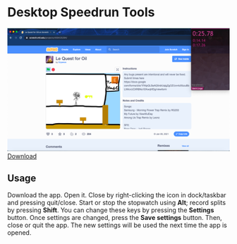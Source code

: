 # Desktop Speedrun Tools
<img src="demopic.png"/>
<a href="https://github.com/yikuansun/desktopspeedruntools/releases">Download</a>
<h2>Usage</h2>
Download the app. Open it. Close by right-clicking the icon in dock/taskbar and pressing quit/close. Start or stop the stopwatch using <b>Alt</b>; record splits by pressing <b>Shift</b>. You can change these keys by pressing the <b>Settings</b> button. Once settings are changed, press the <b>Save settings</b> button. Then, close or quit the app. The new settings will be used the next time the app is opened.

